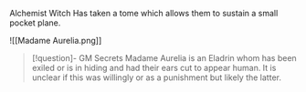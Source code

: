 Alchemist Witch
Has taken a tome which allows them to sustain a small pocket plane.


![[Madame Aurelia.png]]

> [!question]- GM Secrets
> Madame Aurelia is an Eladrin whom has been exiled or is in hiding and had their ears cut to appear human. It is unclear if this was willingly or as a punishment but likely the latter.